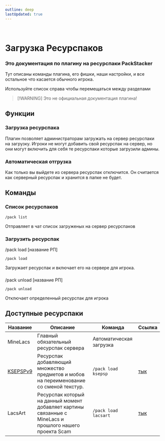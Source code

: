 ```yaml
---
outline: deep
lastUpdated: true
---
```


<Pill name="🍨 ML Плюс" link="./" color="#868dcc" /> <br/>

 
# Загрузка Ресурспаков
### Это документация по плагину на ресурспаки PackStacker
Тут описаны команды плагина, его фишки, наши настройки, и все остальное что касается обычного игрока.

Используйте список справа чтобы перемещаться между разделами
> [!WARNING] Это не официальная документация плагина!

## Функции
### Загрузка ресурспака
Плагин позволяет администраторам загружать на сервер ресурспаки на загрузку. Игроки не могут добавить свой ресурспак на сервер, но они могут включить для себя те ресурспаки которые загрузили админы.

### Автоматическая отгрузка
Как только вы выйдете из сервера ресурспак отключится. Он считается как серверный ресурспак и хранится в папке не будет.

## Команды
### Список ресурспаков
```
/pack list
```
Отправляет в чат список загруженых на сервер ресурспаков

### Загрузить ресурспак
/pack load [название РП]
```
/pack load 
```
Загружает ресурспак и включает его на сервере для игрока.

### 
/pack unload [название РП]
```
/pack unload 
```
Отключает определенный ресурспак для игрока

## Доступные ресурспаки


| Название | Описание | Команда | Ссылка |
|---|---|---|---|
| MineLacs | Главный обязательный ресурспак сервера | Автоматическая загрузка | |
| [KSEPSPv9](https://www.planetminecraft.com/texture-pack/ksepsp-v9-optifine-cit/) | Ресурспак добавляющий множество предметов и мобов на переименование со сменой текстур. | `/pack load ksepsp` | [тык](https://definitelyawhale.github.io/ksepsp_website/#renames) |
| LacsArt | Ресурспак который на данный момент добавляет картины связанные с MineLacs и прошлого нашего проекта Scam | `/pack load lacsart` | [тык](https://github.com/VGSS6102/LacsArt) |